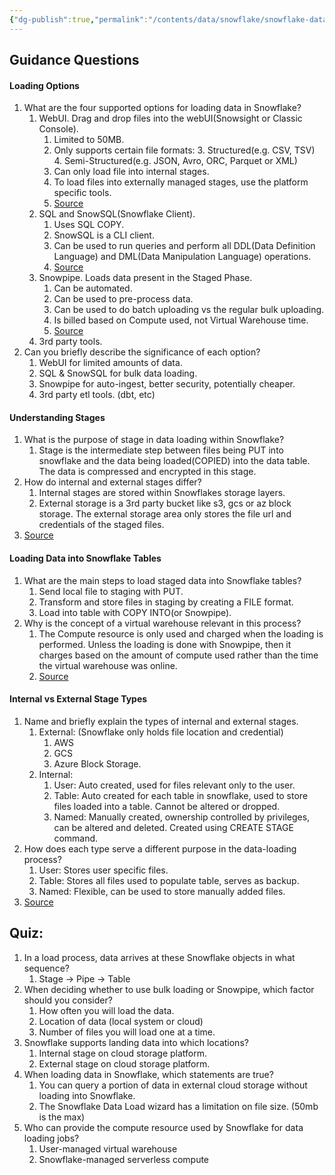 ```yaml
---
{"dg-publish":true,"permalink":"/contents/data/snowflake/snowflake-data-loading/","tags":["Snowflake","Data_Loading","SQL"],"created":"2024-02-29T00:08:23.434+01:00","updated":"2024-02-29T00:08:23.434+01:00"}
---
```



## Guidance Questions

#### Loading Options
1. What are the four supported options for loading data in Snowflake?
	1. WebUI. Drag and drop files into the webUI(Snowsight or Classic Console). 
		1. Limited to 50MB. 
		2. Only supports certain file formats:
			3. Structured(e.g. CSV, TSV)
			4. Semi-Structured(e.g. JSON, Avro, ORC, Parquet or XML)
		3. Can only load file into internal stages.
		4. To load files into externally managed stages, use the platform specific tools. 
		5. [Source](https://docs.snowflake.com/en/user-guide/data-load-local-file-system-stage-ui)
	2. SQL and SnowSQL(Snowflake Client). 
		1. Uses SQL COPY.
		2. SnowSQL is a CLI client.
		3. Can be used to run queries and perform all DDL(Data Definition Language) and DML(Data Manipulation Language) operations. 
		4. [Source](https://docs.snowflake.com/en/user-guide/snowsql)
	3. Snowpipe. Loads data present in the Staged Phase. 
		1. Can be automated.
		2. Can be used to pre-process data.
		3. Can be used to do batch uploading vs the regular bulk uploading. 
		4. Is billed based on Compute used, not Virtual Warehouse time.
		5. [Source](https://docs.snowflake.com/en/user-guide/data-load-snowpipe-intro)
	4. 3rd party tools.
2. Can you briefly describe the significance of each option?
	1. WebUI for limited amounts of data.
	2. SQL & SnowSQL for bulk data loading.
	3. Snowpipe for auto-ingest, better security, potentially cheaper. 
	4. 3rd party etl tools. (dbt, etc)
#### Understanding Stages
1. What is the purpose of stage in data loading within Snowflake? 
	1. Stage is the intermediate step between files being PUT into snowflake and the data being loaded(COPIED) into the data table. The data is compressed and encrypted in this stage.
2. How do internal and external stages differ?
	1. Internal stages are stored within Snowflakes storage layers.
	2. External storage is a 3rd party bucket like s3, gcs or az block storage. The external storage area only stores the file url and credentials of the staged files. 
3. [Source](https://docs.snowflake.com/en/user-guide/data-load-overview#supported-file-locations)
#### Loading Data into Snowflake Tables
1. What are the main steps to load staged data into Snowflake tables?
	1. Send local file to staging with PUT.
	2. Transform and store files in staging by creating a FILE format.
	3. Load into table with COPY INTO(or Snowpipe).
2. Why is the concept of a virtual warehouse relevant in this process?
	1. The Compute resource is only used and charged when the loading is performed. Unless the loading is done with Snowpipe, then it charges based on the amount of compute used rather than the time the virtual warehouse was online. 
	2. [Source](https://docs.snowflake.com/en/user-guide/data-load-overview#bulk-vs-continuous-loading)
#### Internal vs External Stage Types
1. Name and briefly explain the types of internal and external stages.
	1. External: (Snowflake only holds file location and credential)
		1. AWS
		2. GCS
		3. Azure Block Storage.
	2. Internal:
		1. User: Auto created, used for files relevant only to the user.
		2. Table: Auto created for each table in snowflake, used to store files loaded into a table. Cannot be altered or dropped.
		3. Named: Manually created,  ownership controlled by privileges, can be altered and deleted. Created using CREATE STAGE command.
2. How does each type serve a different purpose in the data-loading process?
	1. User: Stores user specific files.
	2. Table: Stores all files used to populate table, serves as backup.
	3. Named: Flexible, can be used to store manually added files. 
3. [Source](https://docs.snowflake.com/en/user-guide/data-load-overview#supported-file-locations)

## Quiz:

1. In a load process, data arrives at these Snowflake objects in what sequence?
	1. Stage -> Pipe -> Table
2. When deciding whether to use bulk loading or Snowpipe, which factor should you consider?
	1. How often you will load the data.
	2. Location of data (local system or cloud)
	3. Number of files you will load one at a time.
3. Snowflake supports landing data into which locations?
	1. Internal stage on cloud storage platform.
	2. External stage on cloud storage platform.
4. When loading data in Snowflake, which statements are true?
	1. You can query a portion of data in external cloud storage without loading into Snowflake.
	2. The Snowflake Data Load wizard has a limitation on file size. (50mb is the max)
5. Who can provide the compute resource used by Snowflake for data loading jobs?
	1. User-managed virtual warehouse
	2. Snowflake-managed serverless compute